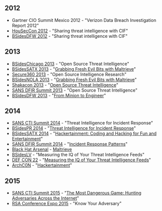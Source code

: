 ## 2012

- Gartner CIO Summit Mexico 2012 - "Verizon Data Breach Investigation Report 2012"
- [HouSecCon 2012](http://houstonseccon.com/agenda-2012/#kyle) - "Sharing threat intelligence with CIF"
- [BSidesDFW 2012](http://www.securitybsides.com/w/page/50488342/BSidesDFW%202012) - "Sharing threat intelligence with CIF"

## 2013
- [BSidesChicago 2013](https://securechicago.org/pastevents/bsideschicago-2013/schedule/) - "Open Source Threat Intelligence"
- [BSidesSATX 2013](http://www.securitybsides.com/w/page/62049224/BSidesSATX) - "[Grabbing Fresh Evil Bits with Maltrieve](https://speakerdeck.com/krmaxwell/grabbing-fresh-evil-bits-maltrieve)"
- [Secure360 2013](http://secure360.org/schedule/open-source-intelligence-research/) - "Open Source Intelligence Research"
- [BSidesNOLA 2013](http://www.securitybsides.com/w/page/62741761/BsidesNola) - "[Grabbing Fresh Evil Bits with Maltrieve](https://speakerdeck.com/krmaxwell/grabbing-fresh-evil-bits-maltrieve-1)"
- [Shakacon 2013](https://www.youtube.com/watch?v=JxJaCIzzFzg) - "[Open Source Threat Intelligence](https://speakerdeck.com/krmaxwell/open-source-threat-intelligence-shakacon)"
- [SANS DFIR Summit 2013](https://www.sans.org/event-downloads/30107/agenda.pdf) - "Open Source Threat Intelligence"
- [BSidesDFW 2013](http://www.securitybsides.com/w/page/68749447/BSidesDFW%202013%20Full%20Track%202%20Abstracts) - "[From Minion to Engineer](https://speakerdeck.com/krmaxwell/from-minion-to-engineer)"

## 2014
- [SANS CTI Summit 2014](https://www.sans.org/event-downloads/35252/agenda.pdf) - "Threat Intelligence for Incident Response"
- [BSidesPR 2014](http://bsidespr.org/2014/?page_id=88) - "[Threat Intelligence for Incident Response](https://speakerdeck.com/krmaxwell/threat-intelligence-for-incident-response)"
- [BSidesSATX 2014](http://bsidestexas.blogspot.com/p/san-antonio-schedule.html) - "[Hackertainment: Coding and Hacking for Fun and Entertainment](https://speakerdeck.com/krmaxwell/hackertainment)"
- [SANS DFIR Summit 2014](https://www.sans.org/event-downloads/33822/agenda.pdf) - "[Incident Response Patterns](https://speakerdeck.com/krmaxwell/incident-patterns)"
- [Black Hat Arsenal](https://www.blackhat.com/us-14/arsenal.html) - [Maltrieve](http://maltrieve.org)
- [BSidesLV](http://www.bsideslv.org) - "Measuring the IQ of Your Threat Intelligence Feeds"
- [DEF CON 22](https://www.defcon.org/html/defcon-22/dc-22-index.html) - "[Measuring the IQ of Your Threat Intelligence Feeds](https://www.defcon.org/html/defcon-22/dc-22-speakers.html#Pinto)"
- [ArchC0N](http://www.archc0n.org/index.php/archive/archcon-2014/) - "[Hackertainment](https://speakerdeck.com/krmaxwell/hackertainment)"

## 2015
- [SANS CTI Summit 2015](http://www.sans.org/event/cyber-threat-intelligence-summit-2015) - "[The Most Dangerous Game: Hunting Adversaries Across the Internet](https://speakerdeck.com/sroberts/the-most-dangerous-game)"
- [RSA Conference Expo 2015](https://www.rsaconference.com/events/us15/agenda/sessions/1929/know-your-adversary-gathering-intelligence-on) - "Know Your Adversary"
